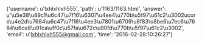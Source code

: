 {'username': u'lxhlxhlxh555', 'path': u'1163/1163.html', 'answer': u'\u5e38\u89c1\u6c47\u7f16\u6307\u4ee4\u770b\u5f97\u61c2\u3002ucore\u4e2d\u7684\u6c47\u7f16\u4ee3\u7801\u6709\u8f83\u8be6\u7ec6\u7684\u6ce8\u91ca\uff0c\u57fa\u672c\u90fd\u770b\u5f97\u61c2\u3002', 'email': u'lxhlxhlxh555@gmail.com', 'time': '2016-02-28:10:26:27'}